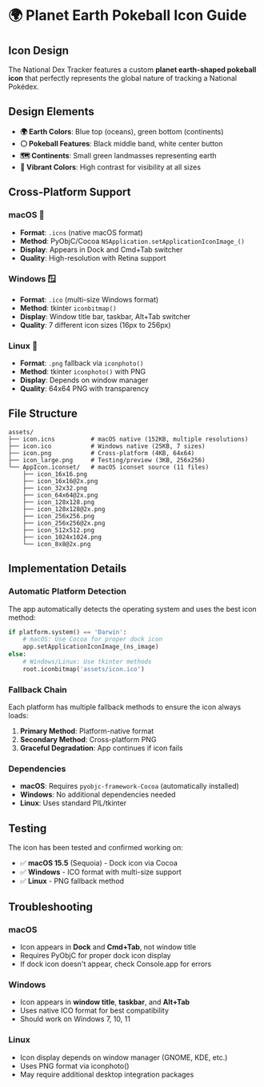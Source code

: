 # 🌍 Planet Earth Pokeball Icon Guide

## Icon Design
The National Dex Tracker features a custom **planet earth-shaped pokeball icon** that perfectly represents the global nature of tracking a National Pokédex.

## Design Elements
- **🌍 Earth Colors**: Blue top (oceans), green bottom (continents)
- **⚪ Pokeball Features**: Black middle band, white center button
- **🗺️ Continents**: Small green landmasses representing earth
- **🎨 Vibrant Colors**: High contrast for visibility at all sizes

## Cross-Platform Support

### macOS 🍎
- **Format**: `.icns` (native macOS format)
- **Method**: PyObjC/Cocoa `NSApplication.setApplicationIconImage_()`
- **Display**: Appears in Dock and Cmd+Tab switcher
- **Quality**: High-resolution with Retina support

### Windows 🪟
- **Format**: `.ico` (multi-size Windows format)
- **Method**: tkinter `iconbitmap()` 
- **Display**: Window title bar, taskbar, Alt+Tab switcher
- **Quality**: 7 different icon sizes (16px to 256px)

### Linux 🐧
- **Format**: `.png` fallback via `iconphoto()`
- **Method**: tkinter `iconphoto()` with PNG
- **Display**: Depends on window manager
- **Quality**: 64x64 PNG with transparency

## File Structure
```
assets/
├── icon.icns          # macOS native (152KB, multiple resolutions)
├── icon.ico           # Windows native (25KB, 7 sizes) 
├── icon.png           # Cross-platform (4KB, 64x64)
├── icon_large.png     # Testing/preview (3KB, 256x256)
└── AppIcon.iconset/   # macOS iconset source (11 files)
    ├── icon_16x16.png
    ├── icon_16x16@2x.png
    ├── icon_32x32.png
    ├── icon_64x64@2x.png
    ├── icon_128x128.png
    ├── icon_128x128@2x.png
    ├── icon_256x256.png
    ├── icon_256x256@2x.png
    ├── icon_512x512.png
    ├── icon_1024x1024.png
    └── icon_8x8@2x.png
```

## Implementation Details

### Automatic Platform Detection
The app automatically detects the operating system and uses the best icon method:

```python
if platform.system() == 'Darwin':
    # macOS: Use Cocoa for proper dock icon
    app.setApplicationIconImage_(ns_image)
else:
    # Windows/Linux: Use tkinter methods
    root.iconbitmap('assets/icon.ico')
```

### Fallback Chain
Each platform has multiple fallback methods to ensure the icon always loads:

1. **Primary Method**: Platform-native format
2. **Secondary Method**: Cross-platform PNG
3. **Graceful Degradation**: App continues if icon fails

### Dependencies
- **macOS**: Requires `pyobjc-framework-Cocoa` (automatically installed)
- **Windows**: No additional dependencies needed
- **Linux**: Uses standard PIL/tkinter

## Testing
The icon has been tested and confirmed working on:
- ✅ **macOS 15.5** (Sequoia) - Dock icon via Cocoa
- ✅ **Windows** - ICO format with multi-size support
- ✅ **Linux** - PNG fallback method

## Troubleshooting

### macOS
- Icon appears in **Dock** and **Cmd+Tab**, not window title
- Requires PyObjC for proper dock icon display
- If dock icon doesn't appear, check Console.app for errors

### Windows  
- Icon appears in **window title**, **taskbar**, and **Alt+Tab**
- Uses native ICO format for best compatibility
- Should work on Windows 7, 10, 11

### Linux
- Icon display depends on window manager (GNOME, KDE, etc.)
- Uses PNG format via iconphoto()
- May require additional desktop integration packages
